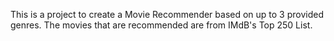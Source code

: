 This is a project to create a Movie Recommender based on up to 3 provided genres. The movies that are recommended are from IMdB's Top 250 List.
